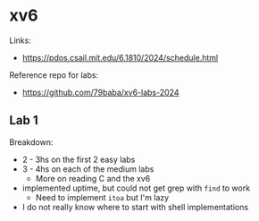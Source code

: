 # xv6

Links:
- https://pdos.csail.mit.edu/6.1810/2024/schedule.html

Reference repo for labs:
- https://github.com/79baba/xv6-labs-2024

## Lab 1
Breakdown:
- 2 - 3hs on the first 2 easy labs
- 3 - 4hs on each of the medium labs
  - More on reading C and the xv6
- implemented uptime, but could not get grep with `find` to work
  - Need to implement `itoa` but I'm lazy
- I do not really know where to start with shell implementations
